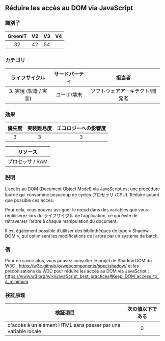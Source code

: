 ## Réduire les accès au DOM via JavaScript

### 識別子

| GreenIT |  V2  |  V3  |  V4  |
|:-------:|:----:|:----:|:----:|
|   32   | 42  | 54  |      |

### カテゴリ

| ライフサイクル |  サードパーティ  |  担当者  |
|:---------:|:----:|:----:|
| 3. 実現 (製造 / 実装) | ユーザ/端末 | ソフトウェアアーキテクト/開発者 |

### 効果

| 優先度 |      実装難易度       |  エコロジーへの影響度    |
|:-------------------:|:-------------------------:|:---------------------:|
| 3 | 3 | 3 |

|リソース                                      |
|:----------------------------------------------------------:|
|  プロセッサ  / RAM  |

### 説明

L’accès au DOM (Document Object Model) via JavaScript est une procédure lourde qui consomme beaucoup de cycles プロセッサ  (CPU). Réduire autant que possible ces accès.

Pour cela, vous pouvez assigner le nœud dans des variables que vous réutiliserez lors du ライフサイクル de l’application, ce qui évite de retraverser l’arbre à chaque manipulation du document.

Il est également possible d’utiliser des bibliothèques de type « Shadow DOM », qui optimisent les modifications de l’arbre par un système de batch.

### 例

Pour en savoir plus, vous pouvez consulter le projet de Shadow DOM du W3C :
https://w3c.github.io/webcomponents/spec/shadow/
et les préconisations du W3C pour réduire les accès au DOM via JavaScript :
https://www.w3.org/wiki/JavaScript_best_practices#Keep_DOM_access_to_a_minimum


### 検証原理

| 検証項目     | 次の値以下である   |  
|-------------------|:-------------------------:|
|  d'accès à un élément HTML sans passer par une variable locale | 0  |
